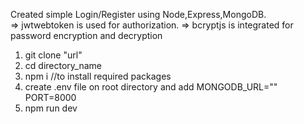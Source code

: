 Created simple Login/Register using Node,Express,MongoDB.
 <br />
=> jwtwebtoken is used for authorization.
=> bcryptjs is integrated for password encryption and decryption
 <br />
1. git clone "url"
2. cd directory_name
3. npm i //to install required packages
4. create .env file on root directory and  add MONGODB_URL="" PORT=8000
5. npm run dev

